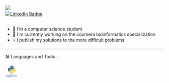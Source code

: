 <img src="https://camo.githubusercontent.com/63371d36886ee658f5a97401f393e1ab1684b2fd3de674b8f5efc7d410b2a3d0/68747470733a2f2f6d656469612e67697068792e636f6d2f6d656469612f57556c706c634d704f43456d5447427442572f67697068792e676966" width="50"/>

<div id="badges">
  <a href="[your-linkedin-URL](https://www.linkedin.com/in/alisha-maddy-45813916a/)">
    <img src="https://img.shields.io/badge/LinkedIn-blue?style=for-the-badge&logo=linkedin&logoColor=white" alt="LinkedIn Badge"/>
  </a>
</div>

<Br>

- 🔭 I’m a computer science student
- 🌱 I'm currently working on the coursera bioinformatics specialization
- ⚡ I publish my solutions to the more difficult problems

---

:hammer_and_wrench: Languages and Tools :
<div>
    <img src="https://raw.githubusercontent.com/devicons/devicon/1119b9f84c0290e0f0b38982099a2bd027a48bf1/icons/python/python-original-wordmark.svg" title="Material UI" alt="Material UI" width="40" height="40"/>&nbsp;
</div>
